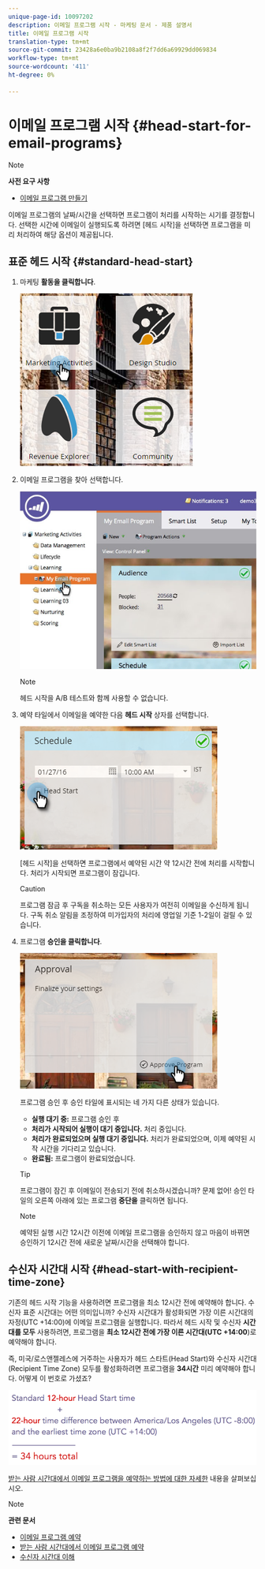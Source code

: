 ```yaml
---
unique-page-id: 10097202
description: 이메일 프로그램 시작 - 마케팅 문서 - 제품 설명서
title: 이메일 프로그램 시작
translation-type: tm+mt
source-git-commit: 23428a6e0ba9b2108a8f2f7dd6a69929dd069834
workflow-type: tm+mt
source-wordcount: '411'
ht-degree: 0%

---
```



# 이메일 프로그램 시작 {#head-start-for-email-programs}

>[!NOTE]
>
>**사전 요구 사항**
>
>* [이메일 프로그램 만들기](../../../../product-docs/email-marketing/email-programs/creating-an-email-program/create-an-email-program.md)

>



이메일 프로그램의 날짜/시간을 선택하면 프로그램이 처리를 시작하는 시기를 결정합니다. 선택한 시간에 이메일이 실행되도록 하려면 [헤드 시작]을 선택하면 프로그램을 미리 처리하여 해당 옵션이 제공됩니다.

## 표준 헤드 시작 {#standard-head-start}

1. 마케팅 **활동을 클릭합니다**.

   ![](assets/one-1.png)

1. 이메일 프로그램을 찾아 선택합니다.

   ![](assets/selectemailprogram-4.jpg)

   >[!NOTE]
   >
   >헤드 시작을 A/B 테스트와 함께 사용할 수 없습니다.

1. 예약 타일에서 이메일을 예약한 다음 **헤드 시작** 상자를 선택합니다.

   ![](assets/three-1.png)

   [헤드 시작]을 선택하면 프로그램에서 예약된 시간 약 12시간 전에 처리를 시작합니다. 처리가 시작되면 프로그램이 잠깁니다.

   >[!CAUTION]
   >
   >프로그램 잠금 후 구독을 취소하는 모든 사용자가 여전히 이메일을 수신하게 됩니다. 구독 취소 알림을 조정하여 미가입자의 처리에 영업일 기준 1-2일이 걸릴 수 있습니다.

1. 프로그램 **승인을 클릭합니다**.

   ![](assets/four-1.png)

   프로그램 승인 후 승인 타일에 표시되는 네 가지 다른 상태가 있습니다.

   * **실행 대기 중:** 프로그램 승인 후
   * **처리가 시작되어 실행이 대기 중입니다.** 처리 중입니다.
   * **처리가 완료되었으며 실행 대기 중입니다.** 처리가 완료되었으며, 이제 예약된 시작 시간을 기다리고 있습니다.
   * **완료됨:** 프로그램이 완료되었습니다.

   >[!TIP]
   >
   >프로그램이 잠긴 후 이메일이 전송되기 전에 취소하시겠습니까? 문제 없어! 승인 타일의 오른쪽 아래에 있는 프로그램 **중단을** 클릭하면 됩니다.

   >[!NOTE]
   >
   >예약된 실행 시간 12시간 이전에 이메일 프로그램을 승인하지 않고 마음이 바뀌면 승인하기 12시간 전에 새로운 날짜/시간을 선택해야 합니다.

## 수신자 시간대 시작 {#head-start-with-recipient-time-zone}

기존의 헤드 시작 기능을 사용하려면 프로그램을 최소 12시간 전에 예약해야 합니다. 수신자 표준 시간대는 어떤 의미입니까? 수신자 시간대가 활성화되면 가장 이른 시간대의 자정(UTC +14:00)에 이메일 프로그램을 실행합니다. 따라서 헤드 시작 및 수신자 **시간대를 모두** 사용하려면, 프로그램을 **최소 12시간 전에 가장 이른 시간대(UTC +14:00**)로 예약해야 합니다.

즉, 미국/로스앤젤레스에 거주하는 사용자가 헤드 스타트(Head Start)와 수신자 시간대(Recipient Time Zone) 모두를 활성화하려면 프로그램을 **34시간** 미리 예약해야 합니다. 어떻게 이 번호로 가셨죠?

![](assets/image2017-12-5-13-3a11-3a46.png)

[받는 사람 시간대에서 이메일 프로그램을 예약하는 방법에 대한 자세한](scheduling-with-recipient-time-zone/schedule-email-programs-with-recipient-time-zone.md) 내용을 살펴보십시오.

>[!NOTE]
>
>**관련 문서**
>
>* [이메일 프로그램 예약](schedule-your-email-program.md)
>* [받는 사람 시간대에서 이메일 프로그램 예약](scheduling-with-recipient-time-zone/schedule-email-programs-with-recipient-time-zone.md)
>* [수신자 시간대 이해](scheduling-with-recipient-time-zone/understanding-recipient-time-zone.md)

>



